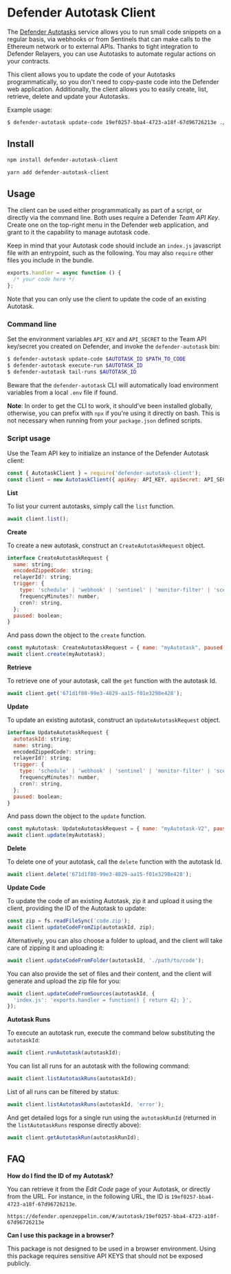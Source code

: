 # Defender Autotask Client

The [Defender Autotasks](https://docs.openzeppelin.com/defender/autotasks) service allows you to run small code snippets on a regular basis, via webhooks or from Sentinels that can make calls to the Ethereum network or to external APIs. Thanks to tight integration to Defender Relayers, you can use Autotasks to automate regular actions on your contracts.

This client allows you to update the code of your Autotasks programmatically, so you don't need to copy-paste code into the Defender web application. Additionally, the client allows you to easily create, list, retrieve, delete and update your Autotasks.

Example usage:

```bash
$ defender-autotask update-code 19ef0257-bba4-4723-a18f-67d96726213e ./lib/my-autotask
```

## Install

```bash
npm install defender-autotask-client
```

```bash
yarn add defender-autotask-client
```

## Usage

The client can be used either programmatically as part of a script, or directly via the command line. Both uses require a Defender _Team API Key_. Create one on the top-right menu in the Defender web application, and grant to it the capability to manage autotask code.

Keep in mind that your Autotask code should include an `index.js` javascript file with an entrypoint, such as the following. You may also `require` other files you include in the bundle.

```js
exports.handler = async function () {
  /* your code here */
};
```

Note that you can only use the client to update the code of an existing Autotask.

### Command line

Set the environment variables `API_KEY` and `API_SECRET` to the Team API key/secret you created on Defender, and invoke the `defender-autotask` bin:

```bash
$ defender-autotask update-code $AUTOTASK_ID $PATH_TO_CODE
$ defender-autotask execute-run $AUTOTASK_ID
$ defender-autotask tail-runs $AUTOTASK_ID
```

Beware that the `defender-autotask` CLI will automatically load environment variables from a local `.env` file if found.

**Note**: In order to get the CLI to work, it should've been installed globally, otherwise, you can prefix with `npx` if you're using it directly on bash. This is not necessary when running from your `package.json` defined scripts.

### Script usage

Use the Team API key to initialize an instance of the Defender Autotask client:

```js
const { AutotaskClient } = require('defender-autotask-client');
const client = new AutotaskClient({ apiKey: API_KEY, apiSecret: API_SECRET });
```

**List**

To list your current autotasks, simply call the `list` function.

```js
await client.list();
```

**Create**

To create a new autotask, construct an `CreateAutotaskRequest` object.

```js
interface CreateAutotaskRequest {
  name: string;
  encodedZippedCode: string;
  relayerId?: string;
  trigger: {
    type: 'schedule' | 'webhook' | 'sentinel' | 'monitor-filter' | 'scenario',
    frequencyMinutes?: number,
    cron?: string,
  };
  paused: boolean;
}
```

And pass down the object to the `create` function.

```js
const myAutotask: CreateAutotaskRequest = { name: "myAutotask", paused: false, ... };
await client.create(myAutotask);
```

**Retrieve**

To retrieve one of your autotask, call the `get` function with the autotask Id.

```js
await client.get('671d1f80-99e3-4829-aa15-f01e3298e428');
```

**Update**

To update an existing autotask, construct an `UpdateAutotaskRequest` object.

```js
interface UpdateAutotaskRequest {
  autotaskId: string;
  name: string;
  encodedZippedCode?: string;
  relayerId?: string;
  trigger: {
    type: 'schedule' | 'webhook' | 'sentinel' | 'monitor-filter' | 'scenario',
    frequencyMinutes?: number,
    cron?: string,
  };
  paused: boolean;
}
```

And pass down the object to the `update` function.

```js
const myAutotask: UpdateAutotaskRequest = { name: "myAutotask-V2", paused: true, ... };
await client.update(myAutotask);
```

**Delete**

To delete one of your autotask, call the `delete` function with the autotask Id.

```js
await client.delete('671d1f80-99e3-4829-aa15-f01e3298e428');
```

**Update Code**

To update the code of an existing Autotask, zip it and upload it using the client, providing the ID of the Autotask to update:

```js
const zip = fs.readFileSync('code.zip');
await client.updateCodeFromZip(autotaskId, zip);
```

Alternatively, you can also choose a folder to upload, and the client will take care of zipping it and uploading it:

```js
await client.updateCodeFromFolder(autotaskId, './path/to/code');
```

You can also provide the set of files and their content, and the client will generate and upload the zip file for you:

```js
await client.updateCodeFromSources(autotaskId, {
  'index.js': 'exports.handler = function() { return 42; }',
});
```

**Autotask Runs**

To execute an autotask run, execute the command below substituting the `autotaskId`:

```js
await client.runAutotask(autotaskId);
```

You can list all runs for an autotask with the following command:

```js
await client.listAutotaskRuns(autotaskId);
```

List of all runs can be filtered by status:

```js
await client.listAutotaskRuns(autotaskId, 'error');
```

And get detailed logs for a single run using the `autotaskRunId` (returned in the `listAutotaskRuns` response directly above):

```js
await client.getAutotaskRun(autotaskRunId);
```

## FAQ

**How do I find the ID of my Autotask?**

You can retrieve it from the _Edit Code_ page of your Autotask, or directly from the URL. For instance, in the following URL, the ID is `19ef0257-bba4-4723-a18f-67d96726213e`.

```
https://defender.openzeppelin.com/#/autotask/19ef0257-bba4-4723-a18f-67d96726213e
```

**Can I use this package in a browser?**

This package is not designed to be used in a browser environment. Using this package requires sensitive API KEYS that should not be exposed publicly.
